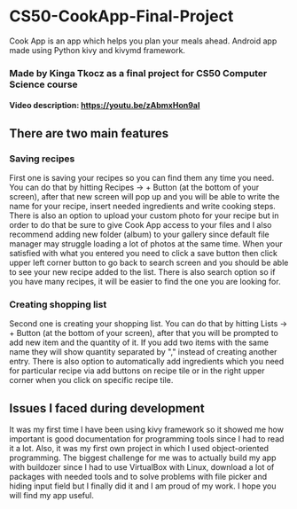 # CS50-CookApp-Final-Project
Cook App is an app which helps you plan your meals ahead. 
Android app made using Python kivy and kivymd framework.
### Made by Kinga Tkocz as a final project for CS50 Computer Science course
#### Video description: https://youtu.be/zAbmxHon9aI


## There are two main features

### Saving recipes
First one is saving your recipes so you can find them any time
you need. You can do that by hitting Recipes -> + Button (at the bottom of your screen), after that new screen will pop up
and you will be able to write the name for your recipe, insert needed ingredients and write
cooking steps. There is also an option to upload your custom photo for your recipe but in order
to do that be sure to give Cook App access to your files and I also recommend adding new folder (album) 
to your gallery since default file manager may struggle loading a lot of photos at the same time.
When your satisfied with what you entered you need to click a save button then click upper left corner button 
to go back to search screen and you should be able to see your new recipe added to the list. There is
also search option so if you have many recipes, it will be easier to find the one you are
looking for.

### Creating shopping list
Second one is creating your shopping list. You can do that by hitting Lists -> + Button (at the bottom of your screen),
after that you will be prompted to add new item and the quantity of it. If you add two items with the same
name they will show quantity separated by "," instead of creating another entry. There is also
option to automatically add ingredients which you need for particular recipe via add buttons on
recipe tile or in the right upper corner when you click on specific recipe tile.


## Issues I faced during development
It was my first time I have been using kivy framework so it showed me how important is good documentation for programming tools
since I had to read it a lot. Also, it was my first own project in which I used object-oriented programming. The biggest challenge
for me was to actually build my app with buildozer since I had to use VirtualBox with Linux, download a lot of packages with needed 
tools and to solve problems with file picker and hiding input field but I finally did it and I am proud of my work. I hope you will
find my app useful.
